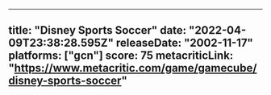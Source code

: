 
---
title: "Disney Sports Soccer"
date: "2022-04-09T23:38:28.595Z"
releaseDate: "2002-11-17"
platforms: ["gcn"]
score: 75
metacriticLink: "https://www.metacritic.com/game/gamecube/disney-sports-soccer"
---
